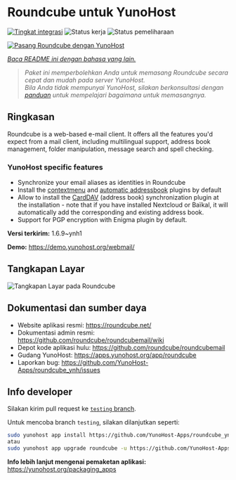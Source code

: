 <!--
N.B.: README ini dibuat secara otomatis oleh <https://github.com/YunoHost/apps/tree/master/tools/readme_generator>
Ini TIDAK boleh diedit dengan tangan.
-->

# Roundcube untuk YunoHost

[![Tingkat integrasi](https://dash.yunohost.org/integration/roundcube.svg)](https://ci-apps.yunohost.org/ci/apps/roundcube/) ![Status kerja](https://ci-apps.yunohost.org/ci/badges/roundcube.status.svg) ![Status pemeliharaan](https://ci-apps.yunohost.org/ci/badges/roundcube.maintain.svg)

[![Pasang Roundcube dengan YunoHost](https://install-app.yunohost.org/install-with-yunohost.svg)](https://install-app.yunohost.org/?app=roundcube)

*[Baca README ini dengan bahasa yang lain.](./ALL_README.md)*

> *Paket ini memperbolehkan Anda untuk memasang Roundcube secara cepat dan mudah pada server YunoHost.*  
> *Bila Anda tidak mempunyai YunoHost, silakan berkonsultasi dengan [panduan](https://yunohost.org/install) untuk mempelajari bagaimana untuk memasangnya.*

## Ringkasan

Roundcube is a web-based e-mail client. It offers all the features you'd expect from a mail client, including multilingual support, address book management, folder manipulation, message search and spell checking.

### YunoHost specific features

- Synchronize your email aliases as identities in Roundcube
- Install the [contextmenu](https://packagist.org/packages/johndoh/contextmenu) and [automatic addressbook](https://packagist.org/packages/projectmyst/automatic_addressbook) plugins by default
- Allow to install the [CardDAV](https://packagist.org/packages/roundcube/carddav) (address book) synchronization plugin at the installation - note that if you have installed Nextcloud or Baïkal, it will automatically add the corresponding and existing address book.
- Support for PGP encryption with Enigma plugin by default.


**Versi terkirim:** 1.6.9~ynh1

**Demo:** <https://demo.yunohost.org/webmail/>

## Tangkapan Layar

![Tangkapan Layar pada Roundcube](./doc/screenshots/screenshot.png)

## Dokumentasi dan sumber daya

- Website aplikasi resmi: <https://roundcube.net/>
- Dokumentasi admin resmi: <https://github.com/roundcube/roundcubemail/wiki>
- Depot kode aplikasi hulu: <https://github.com/roundcube/roundcubemail>
- Gudang YunoHost: <https://apps.yunohost.org/app/roundcube>
- Laporkan bug: <https://github.com/YunoHost-Apps/roundcube_ynh/issues>

## Info developer

Silakan kirim pull request ke [`testing` branch](https://github.com/YunoHost-Apps/roundcube_ynh/tree/testing).

Untuk mencoba branch `testing`, silakan dilanjutkan seperti:

```bash
sudo yunohost app install https://github.com/YunoHost-Apps/roundcube_ynh/tree/testing --debug
atau
sudo yunohost app upgrade roundcube -u https://github.com/YunoHost-Apps/roundcube_ynh/tree/testing --debug
```

**Info lebih lanjut mengenai pemaketan aplikasi:** <https://yunohost.org/packaging_apps>
